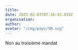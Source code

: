 ```yaml
---
title: 
date: 2023-02-03T07:16:43.039Z
organisation: 
author: 
avatar: "/img/pays/SN.svg"
---
```


Non au troisième mandat 